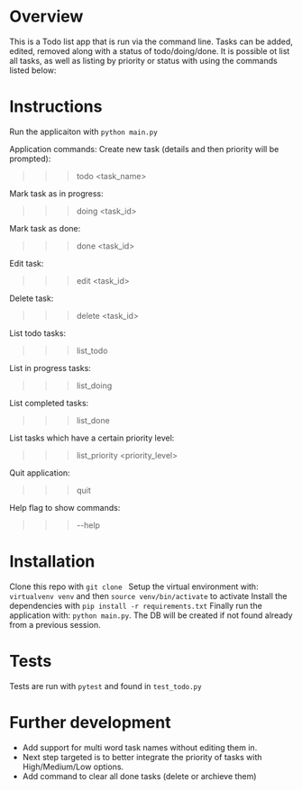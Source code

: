 # Overview
This is a Todo list app that is run via the command line. Tasks can be added, edited, removed along with a status of todo/doing/done. It is possible ot list all tasks, as well as listing by priority or status with using the commands listed below:


# Instructions
Run the applicaiton with `python main.py`

Application commands:
Create new task (details and then priority will be prompted):
>>> todo <task_name>

Mark task as in progress:
>>> doing <task_id>

Mark task as done:
>>> done <task_id>

Edit task:
>>> edit <task_id>

Delete task:
>>> delete <task_id>

List todo tasks:
>>> list_todo

List in progress tasks:
>>> list_doing

List completed tasks:
>>> list_done

List tasks which have a certain priority level:
>>> list_priority <priority_level>

Quit application:
>>> quit

Help flag to show commands:
>>> --help


# Installation
Clone this repo with `git clone `
Setup the virtual environment with: `virtualvenv venv` and then `source venv/bin/activate` to activate
Install the dependencies with `pip install -r requirements.txt`
Finally run the application with: `python main.py`. The DB will be created if not found already from a previous session. 


# Tests
Tests are run with `pytest` and found in `test_todo.py`

# Further development
- Add support for multi word task names without editing them in.
- Next step targeted is to better integrate the priority of tasks with High/Medium/Low options. 
- Add command to clear all done tasks (delete or archieve them)
